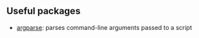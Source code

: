 ## Useful packages
- [argparse](/package_argparse/): parses command-line arguments passed to a script
